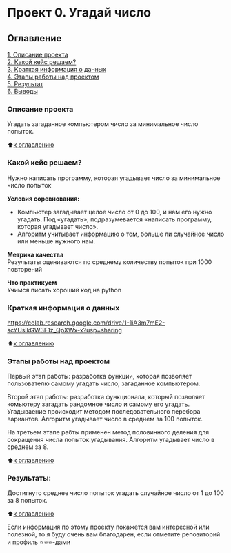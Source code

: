 # Проект 0. Угадай число

## Оглавление  
[1. Описание проекта](.README.md#Описание-проекта)  
[2. Какой кейс решаем?](.README.md#Какой-кейс-решаем)  
[3. Краткая информация о данных](.README.md#Краткая-информация-о-данных)  
[4. Этапы работы над проектом](.README.md#Этапы-работы-над-проектом)  
[5. Результат](.README.md#Результат)    
[6. Выводы](.README.md#Выводы) 

### Описание проекта    
Угадать загаданное компьютером число за минимальное число попыток.

:arrow_up:[к оглавлению](_)


### Какой кейс решаем?    
Нужно написать программу, которая угадывает число за минимальное число попыток

**Условия соревнования:**  
- Компьютер загадывает целое число от 0 до 100, и нам его нужно угадать. Под «угадать», подразумевается «написать программу, которая угадывает число».
- Алгоритм учитывает информацию о том, больше ли случайное число или меньше нужного нам.

**Метрика качества**     
Результаты оцениваются по среднему количеству попыток при 1000 повторений

**Что практикуем**     
Учимся писать хороший код на python


### Краткая информация о данных
https://colab.research.google.com/drive/1-1iA3m7mE2-scYUslkGW3F1z_QpXWx-x?usp=sharing
  
:arrow_up:[к оглавлению](.README.md#Оглавление)


### Этапы работы над проектом  
Первый этап работы: разработка функции, которая позволяет пользователю самому угадать число, загаданное компьютером.

Второй этап работы: разработка функционала, который позволяет комьютеру загадать рандомное число и самому его угадать. Угадываение происходит методом последовательного перебора вариантов. Алгоритм угадывает число в среднем за 100 попыток.

На третьем этапе рабты применен метод половинного деления для сокращения числа попыток угадывания. Алгоритм угадывает число в среднем за 8.

:arrow_up:[к оглавлению](.README.md#Оглавление)


### Результаты:  
Достигнуто среднее число попыток угадать случайное число от 1 до 100 за 8 попыток.

:arrow_up:[к оглавлению](.README.md#Оглавление)


Если информация по этому проекту покажется вам интересной или полезной, то я буду очень вам благодарен, если отметите репозиторий и профиль ⭐️⭐️⭐️-дами